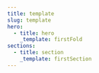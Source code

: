 ```yaml
---
title: template
slug: template
hero:
  - title: hero
    _template: firstFold
sections:
  - title: section
    _template: firstSection
---
```

